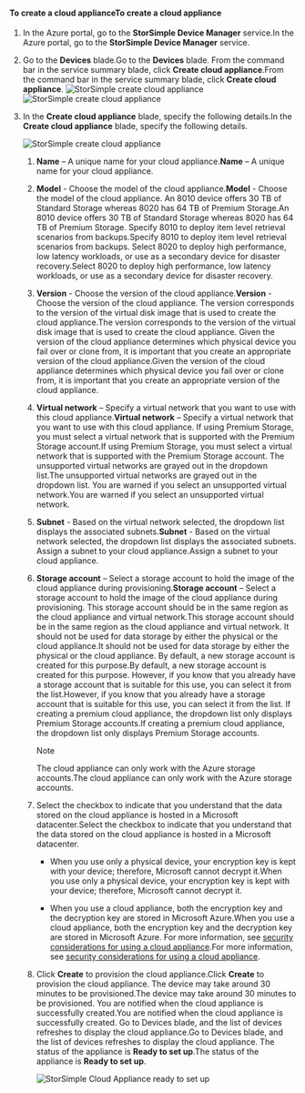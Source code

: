 #### <a name="to-create-a-cloud-appliance"></a><span data-ttu-id="88a76-101">To create a cloud appliance</span><span class="sxs-lookup"><span data-stu-id="88a76-101">To create a cloud appliance</span></span>

1. <span data-ttu-id="88a76-102">In the Azure portal, go to the **StorSimple Device Manager** service.</span><span class="sxs-lookup"><span data-stu-id="88a76-102">In the Azure portal, go to the **StorSimple Device Manager** service.</span></span>
2. <span data-ttu-id="88a76-103">Go to the **Devices** blade.</span><span class="sxs-lookup"><span data-stu-id="88a76-103">Go to the **Devices** blade.</span></span> <span data-ttu-id="88a76-104">From the command bar in the service summary blade, click **Create cloud appliance**.</span><span class="sxs-lookup"><span data-stu-id="88a76-104">From the command bar in the service summary blade, click **Create cloud appliance**.</span></span>
    <span data-ttu-id="88a76-105">![StorSimple create cloud appliance](./media/storsimple-8000-create-cloud-appliance-u2/sca-create1.png)</span><span class="sxs-lookup"><span data-stu-id="88a76-105">![StorSimple create cloud appliance](./media/storsimple-8000-create-cloud-appliance-u2/sca-create1.png)</span></span>
3. <span data-ttu-id="88a76-106">In the **Create cloud appliance** blade, specify the following details.</span><span class="sxs-lookup"><span data-stu-id="88a76-106">In the **Create cloud appliance** blade, specify the following details.</span></span>
   
    ![StorSimple create cloud appliance](./media/storsimple-8000-create-cloud-appliance-u2/sca-create2m.png)
   
   1. <span data-ttu-id="88a76-108">**Name** – A unique name for your cloud appliance.</span><span class="sxs-lookup"><span data-stu-id="88a76-108">**Name** – A unique name for your cloud appliance.</span></span>
   2. <span data-ttu-id="88a76-109">**Model** - Choose the model of the cloud appliance.</span><span class="sxs-lookup"><span data-stu-id="88a76-109">**Model** - Choose the model of the cloud appliance.</span></span> <span data-ttu-id="88a76-110">An 8010 device offers 30 TB of Standard Storage whereas 8020 has 64 TB of Premium Storage.</span><span class="sxs-lookup"><span data-stu-id="88a76-110">An 8010 device offers 30 TB of Standard Storage whereas 8020 has 64 TB of Premium Storage.</span></span> <span data-ttu-id="88a76-111">Specify 8010 to deploy item level retrieval scenarios from backups.</span><span class="sxs-lookup"><span data-stu-id="88a76-111">Specify 8010 to deploy item level retrieval scenarios from backups.</span></span> <span data-ttu-id="88a76-112">Select 8020 to deploy high performance, low latency workloads, or use as a secondary device for disaster recovery.</span><span class="sxs-lookup"><span data-stu-id="88a76-112">Select 8020 to deploy high performance, low latency workloads, or use as a secondary device for disaster recovery.</span></span>
   3. <span data-ttu-id="88a76-113">**Version** - Choose the version of the cloud appliance.</span><span class="sxs-lookup"><span data-stu-id="88a76-113">**Version** - Choose the version of the cloud appliance.</span></span> <span data-ttu-id="88a76-114">The version corresponds to the version of the virtual disk image that is used to create the cloud appliance.</span><span class="sxs-lookup"><span data-stu-id="88a76-114">The version corresponds to the version of the virtual disk image that is used to create the cloud appliance.</span></span> <span data-ttu-id="88a76-115">Given the version of the cloud appliance determines which physical device you fail over or clone from, it is important that you create an appropriate version of the cloud appliance.</span><span class="sxs-lookup"><span data-stu-id="88a76-115">Given the version of the cloud appliance determines which physical device you fail over or clone from, it is important that you create an appropriate version of the cloud appliance.</span></span>
   4. <span data-ttu-id="88a76-116">**Virtual network** – Specify a virtual network that you want to use with this cloud appliance.</span><span class="sxs-lookup"><span data-stu-id="88a76-116">**Virtual network** – Specify a virtual network that you want to use with this cloud appliance.</span></span> <span data-ttu-id="88a76-117">If using Premium Storage, you must select a virtual network that is supported with the Premium Storage account.</span><span class="sxs-lookup"><span data-stu-id="88a76-117">If using Premium Storage, you must select a virtual network that is supported with the Premium Storage account.</span></span> <span data-ttu-id="88a76-118">The unsupported virtual networks are grayed out in the dropdown list.</span><span class="sxs-lookup"><span data-stu-id="88a76-118">The unsupported virtual networks are grayed out in the dropdown list.</span></span> <span data-ttu-id="88a76-119">You are warned if you select an unsupported virtual network.</span><span class="sxs-lookup"><span data-stu-id="88a76-119">You are warned if you select an unsupported virtual network.</span></span>
   5. <span data-ttu-id="88a76-120">**Subnet** - Based on the virtual network selected, the dropdown list displays the associated subnets.</span><span class="sxs-lookup"><span data-stu-id="88a76-120">**Subnet** - Based on the virtual network selected, the dropdown list displays the associated subnets.</span></span> <span data-ttu-id="88a76-121">Assign a subnet to your cloud appliance.</span><span class="sxs-lookup"><span data-stu-id="88a76-121">Assign a subnet to your cloud appliance.</span></span>
   6. <span data-ttu-id="88a76-122">**Storage account** – Select a storage account to hold the image of the cloud appliance during provisioning.</span><span class="sxs-lookup"><span data-stu-id="88a76-122">**Storage account** – Select a storage account to hold the image of the cloud appliance during provisioning.</span></span> <span data-ttu-id="88a76-123">This storage account should be in the same region as the cloud appliance and virtual network.</span><span class="sxs-lookup"><span data-stu-id="88a76-123">This storage account should be in the same region as the cloud appliance and virtual network.</span></span> <span data-ttu-id="88a76-124">It should not be used for data storage by either the physical or the cloud appliance.</span><span class="sxs-lookup"><span data-stu-id="88a76-124">It should not be used for data storage by either the physical or the cloud appliance.</span></span> <span data-ttu-id="88a76-125">By default, a new storage account is created for this purpose.</span><span class="sxs-lookup"><span data-stu-id="88a76-125">By default, a new storage account is created for this purpose.</span></span> <span data-ttu-id="88a76-126">However, if you know that you already have a storage account that is suitable for this use, you can select it from the list.</span><span class="sxs-lookup"><span data-stu-id="88a76-126">However, if you know that you already have a storage account that is suitable for this use, you can select it from the list.</span></span> <span data-ttu-id="88a76-127">If creating a premium cloud appliance, the dropdown list only displays Premium Storage accounts.</span><span class="sxs-lookup"><span data-stu-id="88a76-127">If creating a premium cloud appliance, the dropdown list only displays Premium Storage accounts.</span></span>
      
      > [!NOTE]
      > <span data-ttu-id="88a76-128">The cloud appliance can only work with the Azure storage accounts.</span><span class="sxs-lookup"><span data-stu-id="88a76-128">The cloud appliance can only work with the Azure storage accounts.</span></span>
    
   7. <span data-ttu-id="88a76-129">Select the checkbox to indicate that you understand that the data stored on the cloud appliance is hosted in a Microsoft datacenter.</span><span class="sxs-lookup"><span data-stu-id="88a76-129">Select the checkbox to indicate that you understand that the data stored on the cloud appliance is hosted in a Microsoft datacenter.</span></span>
       * <span data-ttu-id="88a76-130">When you use only a physical device, your encryption key is kept with your device; therefore, Microsoft cannot decrypt it.</span><span class="sxs-lookup"><span data-stu-id="88a76-130">When you use only a physical device, your encryption key is kept with your device; therefore, Microsoft cannot decrypt it.</span></span>

       * <span data-ttu-id="88a76-131">When you use a cloud appliance, both the encryption key and the decryption key are stored in Microsoft Azure.</span><span class="sxs-lookup"><span data-stu-id="88a76-131">When you use a cloud appliance, both the encryption key and the decryption key are stored in Microsoft Azure.</span></span> <span data-ttu-id="88a76-132">For more information, see [security considerations for using a cloud appliance](../articles/storsimple/storsimple-security.md).</span><span class="sxs-lookup"><span data-stu-id="88a76-132">For more information, see [security considerations for using a cloud appliance](../articles/storsimple/storsimple-security.md).</span></span>
   8. <span data-ttu-id="88a76-133">Click **Create** to provision the cloud appliance.</span><span class="sxs-lookup"><span data-stu-id="88a76-133">Click **Create** to provision the cloud appliance.</span></span> <span data-ttu-id="88a76-134">The device may take around 30 minutes to be provisioned.</span><span class="sxs-lookup"><span data-stu-id="88a76-134">The device may take around 30 minutes to be provisioned.</span></span> <span data-ttu-id="88a76-135">You are notified when the cloud appliance is successfully created.</span><span class="sxs-lookup"><span data-stu-id="88a76-135">You are notified when the cloud appliance is successfully created.</span></span> <span data-ttu-id="88a76-136">Go to Devices blade, and the list of devices refreshes to display the cloud appliance.</span><span class="sxs-lookup"><span data-stu-id="88a76-136">Go to Devices blade, and the list of devices refreshes to display the cloud appliance.</span></span> <span data-ttu-id="88a76-137">The status of the appliance is **Ready to set up**.</span><span class="sxs-lookup"><span data-stu-id="88a76-137">The status of the appliance is **Ready to set up**.</span></span>
      
      ![StorSimple Cloud Appliance ready to set up](./media/storsimple-8000-create-cloud-appliance-u2/sca-create3.png)


